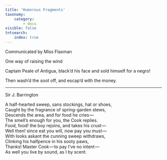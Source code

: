 ```yaml
---
title: 'Humorous Fragments'
taxonomy:
    category:
        - docs
visible: false
tntsearch:
    index: true
---
```


<div class="author">Communicated by Miss Flaxman</div>

<span class="title">One way of raising the wind</span>

Captain Peale of Antigua, black’d his face and sold himself for a negro!  

Then wash’d the soot off, and escap’d with the money.

---

<div class="author">Sir J. Barrington</div>

A half-hearted sweep, sans stockings, hat or shoes,  
Caught by the fragrance of spring-garden stews,  
Descends the area, and for food he cries —   
The smell’s enough for you, the Cook replies.  
Food, food! the boy rejoins, and takes his crust —   
Well then! since eat you will, now pay you must —   
With looks askant the cunning sweep withdraws,  
Clinking his halfpence in his sooty paws,  
Thanks! Master Cook — to pay I’ve no intent —   
As well you live by sound, as I by scent.